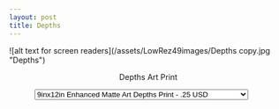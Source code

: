 ```yaml
---
layout: post
title: Depths
---
```

![alt text for screen readers](/assets/LowRez49images/Depths copy.jpg "Depths")
<div id="smart-button-container">
<div style="text-align: center;">
<div style="margin-bottom: 1.25rem;">
<p>Depths Art Print</p>
<select id="item-options"><option value="9inx12in Enhanced Matte Art Depths Print" price=".25">9inx12in Enhanced Matte Art Depths Print - .25 USD</option><option value="9inx12inHahnemühle German Etching Depths Print" price=".25">9inx12inHahnemühle German Etching Depths Print - .25 USD</option></select>
<select style="visibility: hidden" id="quantitySelect"></select>
</div>
<div id="paypal-button-container"></div>
</div>
</div>
<script src="https://www.paypal.com/sdk/js?client-id=AWrwQx91eDLrh27pGp-m6tFEQ63JvUU-YmrjkJBHvfZ3ruS-ElPBwveEKpNp8fCgpW8JQxyUHaEvA8pf&enable-funding=venmo&currency=USD" data-sdk-integration-source="button-factory"></script>
<script>
function initPayPalButton() {
var shipping = 0;
var itemOptions = document.querySelector("#smart-button-container #item-options");
var quantity = parseInt();
var quantitySelect = document.querySelector("#smart-button-container #quantitySelect");
if (!isNaN(quantity)) {
quantitySelect.style.visibility = "visible";
}
var orderDescription = 'Depths Art Print';
if(orderDescription === '') {
orderDescription = 'Item';
}
paypal.Buttons({
style: {
shape: 'pill',
color: 'gold',
layout: 'vertical',
label: 'paypal',

},
createOrder: function(data, actions) {
var selectedItemDescription = itemOptions.options[itemOptions.selectedIndex].value;
var selectedItemPrice = parseFloat(itemOptions.options[itemOptions.selectedIndex].getAttribute("price"));
var tax = (0 === 0 || false) ? 0 : (selectedItemPrice * (parseFloat(0)/100));
if(quantitySelect.options.length > 0) {
quantity = parseInt(quantitySelect.options[quantitySelect.selectedIndex].value);
} else {
quantity = 1;
}

tax *= quantity;
tax = Math.round(tax * 100) / 100;
var priceTotal = quantity * selectedItemPrice + parseFloat(shipping) + tax;
priceTotal = Math.round(priceTotal * 100) / 100;
var itemTotalValue = Math.round((selectedItemPrice * quantity) * 100) / 100;

return actions.order.create({
purchase_units: [{
description: orderDescription,
amount: {
currency_code: 'USD',
value: priceTotal,
breakdown: {
item_total: {
currency_code: 'USD',
value: itemTotalValue,
},
shipping: {
currency_code: 'USD',
value: shipping,
},
tax_total: {
currency_code: 'USD',
value: tax,
}
}
},
items: [{
name: selectedItemDescription,
unit_amount: {
currency_code: 'USD',
value: selectedItemPrice,
},
quantity: quantity
}]
}]
});
},
onApprove: function(data, actions) {
return actions.order.capture().then(function(orderData) {

// Full available details
console.log('Capture result', orderData, JSON.stringify(orderData, null, 2));

// Show a success message within this page, e.g.
const element = document.getElementById('paypal-button-container');
element.innerHTML = '';
element.innerHTML = '<h3>Thank you for your payment!</h3>';

// Or go to another URL:  actions.redirect('thank_you.html');

});
},
onError: function(err) {
console.log(err);
},
}).render('#paypal-button-container');
}
initPayPalButton();
</script>